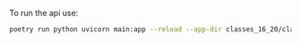 To run the api use:

```bash
poetry run python uvicorn main:app --reload --app-dir classes_16_20/class_19/src
```
